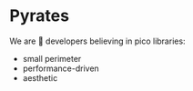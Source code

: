 # Pyrates

We are 👴 developers believing in pico libraries:

* small perimeter
* performance-driven
* aesthetic

